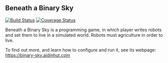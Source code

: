 Beneath a Binary Sky
--------------------
[![Build Status](https://travis-ci.org/aidin36/beneath-a-binary-sky.svg?branch=master)](https://travis-ci.org/aidin36/beneath-a-binary-sky)  [![Coverage Status](https://coveralls.io/repos/github/aidin36/beneath-a-binary-sky/badge.svg?branch=master)](https://coveralls.io/github/aidin36/beneath-a-binary-sky?branch=master)

Beneath a Binary Sky is a programming game, in which player writes robots and set them to live in a simulated world. Robots must agriculture in order to live.

To find out more, and learn how to configure and run it, see its webpage: https://binary-sky.aidinhut.com

